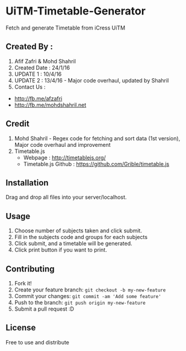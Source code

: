 
# UiTM-Timetable-Generator
Fetch and generate Timetable from iCress UiTM

## Created By :
1. Afif Zafri & Mohd Shahril
2. Created Date : 24/1/16
3. UPDATE 1 : 10/4/16
4. UPDATE 2 : 13/4/16 - Major code overhaul, updated by Shahril
5. Contact Us :
  - http://fb.me/afzafri
  - http://fb.me/mohdshahril.net

## Credit
1. Mohd Shahril - Regex code for fetching and sort data (1st version), Major code overhaul and improvement
2. Timetable.js
   - Webpage : http://timetablejs.org/
   - Timetable.js Github : https://github.com/Grible/timetable.js

## Installation

Drag and drop all files into your server/localhost.

## Usage

1. Choose number of subjects taken and click submit.
2. Fill in the subjects code and groups for each subjects
3. Click submit, and a timetable will be generated.
4. Click print button if you want to print.

## Contributing

1. Fork it!
2. Create your feature branch: `git checkout -b my-new-feature`
3. Commit your changes: `git commit -am 'Add some feature'`
4. Push to the branch: `git push origin my-new-feature`
5. Submit a pull request :D

## License

Free to use and distribute

